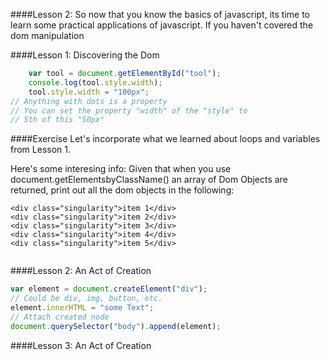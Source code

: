 ####Lesson 2:
So now that you know the basics of javascript,
its time to learn some practical applications of javascript.
If you haven't covered the dom manipulation



  ####Lesson 1: Discovering the Dom
  ```javascript
      var tool = document.getElementById("tool");
      console.log(tool.style.width);
      tool.style.width = "100px";
  // Anything with dots is a property
  // You can set the property "width" of the "style" to
  // Sth of this "50px"
  ```

  ####Exercise
  Let's incorporate what we learned about
  loops and variables from Lesson 1.

  Here's some interesing info:
  Given that when you use document.getElementsbyClassName()
  an array of Dom Objects are returned, print out all
  the dom objects in the following:

    <div class="singularity">item 1</div>
    <div class="singularity">item 2</div>
    <div class="singularity">item 3</div>
    <div class="singularity">item 4</div>
    <div class="singularity">item 5</div>

  ```javascript

  ```

  ####Lesson 2: An Act of Creation
  ```javascript
  var element = document.createElement("div");
  // Could be div, img, button, etc.
  element.innerHTML = "some Text";
  // Attach created node
  document.querySelector("body").append(element);
  ```

  ####Lesson 3: An Act of Creation
